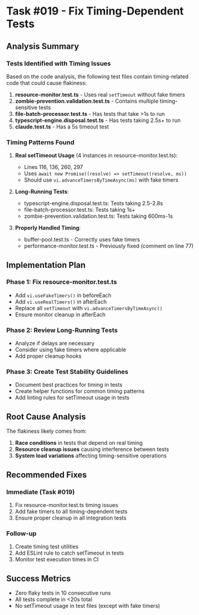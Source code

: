 # Task #019 - Fix Timing-Dependent Tests

## Analysis Summary

### Tests Identified with Timing Issues

Based on the code analysis, the following test files contain timing-related code that could cause flakiness:

1. **resource-monitor.test.ts** - Uses real `setTimeout` without fake timers
2. **zombie-prevention.validation.test.ts** - Contains multiple timing-sensitive tests
3. **file-batch-processor.test.ts** - Has tests that take >1s to run
4. **typescript-engine.disposal.test.ts** - Has tests taking 2.5s+ to run
5. **claude.test.ts** - Has a 5s timeout test

### Timing Patterns Found

1. **Real setTimeout Usage** (4 instances in resource-monitor.test.ts):
   - Lines 116, 136, 260, 297
   - Uses `await new Promise((resolve) => setTimeout(resolve, ms))`
   - Should use `vi.advanceTimersByTimeAsync(ms)` with fake timers

2. **Long-Running Tests**:
   - typescript-engine.disposal.test.ts: Tests taking 2.5-2.8s
   - file-batch-processor.test.ts: Tests taking 1s+
   - zombie-prevention.validation.test.ts: Tests taking 600ms-1s

3. **Properly Handled Timing**:
   - buffer-pool.test.ts - Correctly uses fake timers
   - performance-monitor.test.ts - Previously fixed (comment on line 77)

## Implementation Plan

### Phase 1: Fix resource-monitor.test.ts
- Add `vi.useFakeTimers()` in beforeEach
- Add `vi.useRealTimers()` in afterEach
- Replace all `setTimeout` with `vi.advanceTimersByTimeAsync()`
- Ensure monitor cleanup in afterEach

### Phase 2: Review Long-Running Tests
- Analyze if delays are necessary
- Consider using fake timers where applicable
- Add proper cleanup hooks

### Phase 3: Create Test Stability Guidelines
- Document best practices for timing in tests
- Create helper functions for common timing patterns
- Add linting rules for setTimeout usage in tests

## Root Cause Analysis

The flakiness likely comes from:
1. **Race conditions** in tests that depend on real timing
2. **Resource cleanup issues** causing interference between tests
3. **System load variations** affecting timing-sensitive operations

## Recommended Fixes

### Immediate (Task #019)
1. Fix resource-monitor.test.ts timing issues
2. Add fake timers to all timing-dependent tests
3. Ensure proper cleanup in all integration tests

### Follow-up
1. Create timing test utilities
2. Add ESLint rule to catch setTimeout in tests
3. Monitor test execution times in CI

## Success Metrics
- Zero flaky tests in 10 consecutive runs
- All tests complete in <20s total
- No setTimeout usage in test files (except with fake timers)